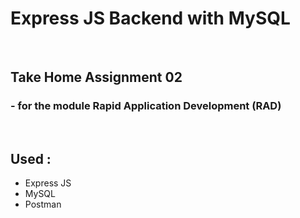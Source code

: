 # Express JS Backend with MySQL

<br>

## Take Home Assignment 02

### - for the module Rapid Application Development (RAD)

<br>

## Used :

- Express JS
- MySQL
- Postman
